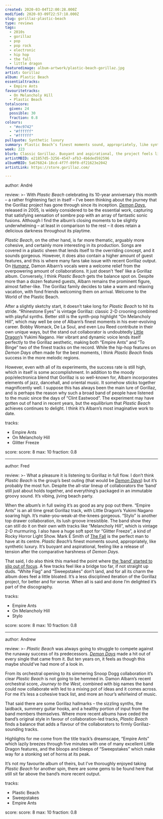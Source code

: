 ```yaml
---
created: 2020-03-04T12:00:28.000Z
modified: 2020-03-09T22:57:18.000Z
slug: gorillaz-plastic-beach
type: reviews
tags:
  - 2010s
  - gorillaz
  - pop
  - pop rock
  - electronic
  - hip hop
  - the fall
  - little dragon
featuredimage: album-artwork/plastic-beach-gorillaz.jpg
artist: Gorillaz
album: Plastic Beach
essentialtracks:
  - Empire Ants
favouritetracks:
  - On Melancholy Hill
  - Plastic Beach
totalscore:
  given: 24
  possible: 30
  fraction: 0.8
colours:
  - "#ec9742"
  - "#ffffff"
  - "#ffffff"
pullquote: Synthetic luxury
summary: Plastic Beach’s finest moments sound, appropriately, like synthetic luxury. It’s buoyant and aspirational, feeling like a release of tension after the comparative harshness of Demon Days.
week: 223
blurb: Classic Gorillaz. Buoyant and aspirational, the project feels like a release of tension after the comparative harshness of Demon Days.
artistMBID: e21857d5-3256-4547-afb3-4b6ded592596
albumMBID: 5a676824-18cd-4f7f-89f0-df21623e2042
artistLink: https://store.gorillaz.com/

---
```


author: André

review: >-
  With *Plastic Beach* celebrating its 10-year anniversary this month – a rather frightening fact in itself – I’ve been thinking about the journey that the Gorillaz project has gone through since its inception. [*Demon Days*](/reviews/gorillaz-demon-days/), released in 2005, is widely considered to be the essential work, capturing that satisfying sensation of sombre pop with an array of fantastic sonic fusions. Although I find the album’s closing moments to be slightly underwhelming – at least in comparison to the rest – it does retain a delicious darkness throughout its playtime. 
  
  *Plastic Beach*, on the other hand, is far more thematic, arguably more cohesive, and certainly more interesting in its production. Songs are covered in a plastic sheen that lends itself to the overriding concept, and it sounds gorgeous. However, it does also contain a higher amount of guest features, and this is where many fans take issue with recent Gorillaz output. On [*Humanz*](/reviews/gorillaz-humanz/), Damon Albarn’s vocals were a welcome relief from the overpowering amount of collaborations. It just doesn’t ‘feel’ like a Gorillaz album. Conversely, I think *Plastic Beach* gets the balance spot on. Despite more than a dozen featured guests, Albarn remains the prominent figure, almost father-like. The Gorillaz family decides to take a warm and relaxing vacation, with fond friends welcoming them on arrival. Welcome to the World of the Plastic Beach.
  
  After a slightly sketchy start, it doesn’t take long for *Plastic Beach* to hit its stride. “Rhinestone Eyes” is vintage Gorillaz: classic 2-D crooning combined with playful synths. Better still is the synth-pop highlight “On Melancholy Hill”, which may well be one of Albarn’s finest moments in his ever-evolving career. Bobby Womack, De La Soul, and even Lou Reed contribute in their own unique ways, but the stand out collaborator is undoubtedly [Little Dragon](/articles/little-dragon-settle-for-competence-on-season-high/)’s Yukimi Nagano. Her vibrant and dynamic voice lends itself perfectly to the Gorillaz aesthetic, making both “Empire Ants” and “To Binge” two of the finest tracks on the record. While the hip-hop features on *Demon Days* often made for the best moments, I think *Plastic Beach* finds success in the more melodic regions. 
  
  However, even with all of its experiments, the success rate is still high, which in itself is some accomplishment. In addition to the moody pop/electronica blend that Gorillaz is so well-known for, Albarn incorporates elements of jazz, dancehall, and oriental music. It somehow sticks together magnificently well. I suppose this has always been the main lure of Gorillaz, and is perhaps the reason why such a broad band of people have listened to the music since the days of “Clint Eastwood”. The experiment may have gotten out of hand in recent years, but the equilibrium that *Plastic Beach* achieves continues to delight. I think it’s Albarn’s most imaginative work to date.

tracks:
  - Empire Ants
  - ­­On Melancholy Hill
  - ­­Glitter Freeze

score:
  score: 8
  max: 10
  fraction: 0.8

---
author: Fred

review: >-
  What a pleasure it is listening to Gorillaz in full flow. I don’t think *Plastic Beach* is the group’s best outing (that would be [*Demon Days*](/reviews/gorillaz-demon-days/)) but it’s probably the most fun. Despite the all-star lineup of collaborators the ‘band’ still just about holds together, and everything’s packaged in an immutable groovy sound. It’s vibing, jiving beach party.

  When the album’s in full swing it’s as good as any pop out there. “Empire Ants” is an all time great Gorillaz track, with Little Dragon’s Yukimi Nagano soaring high. It’s make-you-weak-at-the-knees gorgeous. “Stylo” is another top drawer collaboration, its lush groove irresistible. The band show they can still do it on their own with tracks like “Melancholy Hill”, which is vintage 2-D murmuring. I also have a huge soft spot for “Glitter Freeze”, a kind of Rocky Horror Light Show. Mark E Smith of [The Fall](<reviews/the-fall-this-nations-saving-grace/>) is the perfect man to have at its centre. *Plastic Beach*’s finest moments sound, appropriately, like synthetic luxury. It’s buoyant and aspirational, feeling like a release of tension after the comparative harshness of *Demon Days*.

  That said, I do also think this marked the point where [the ‘band’ started to slip out of focus](/articles/gorillaz-go-1-d/). A few tracks feel like a bridge too far, if not straight up duds. “White Flag” and “Sweepstakes” don’t land, and for all its charm the album does feel a little bloated. It’s a less disciplined iteration of the Gorillaz project, for better and for worse. When all is said and done I’m delighted it’s part of the discography.

tracks:
  - Empire Ants
  - ­­On Melancholy Hill
  - ­­Stylo

score:
  score: 8
  max: 10
  fraction: 0.8

---
author: Andrew

review: >-
  *Plastic Beach* was always going to struggle to compete against the runaway success of its predecessors. [*Demon Days*](/reviews/gorillaz-demon-days/) made a hit out of every single that came from it. But ten years on, it feels as though this maybe should’ve had more of a look in.

  From its orchestral opening to its simmering Snoop Dogg collaboration it’s clear *Plastic Beach* is not going to be hemmed in. Damon Albarn’s recent orchestral score, *Journey to the West*, combined with big names the band could now collaborate with led to a mixing pot of ideas and it comes across. For me it’s less a cohesive track list, and more an hour’s whirlwind of music.

  That said there are some Gorillaz hallmarks – the sizzling synths, the laidback, summery guitar hooks, and a healthy portion of input from the band members themselves. Where more recent albums have ceded the band’s original style in favour of collaboration-led tracks, *Plastic Beach* finds a balance that adds a flavour of the collaborators to firmly Gorillaz-sounding tracks.

  Highlights for me come from the title track’s dreamscape, “Empire Ants” which lazily breezes through five minutes with one of many excellent Little Dragon features, and the bloops and bleeps of “Sweepstakes” which make way for a stonking set of horns at its peak.

  It’s not my favourite album of theirs, but I’ve thoroughly enjoyed taking *Plastic Beach* for another spin, there are some gems to be found here that still sit far above the band’s more recent output.

tracks:
  - Plastic Beach
  - ­­Sweepstakes
  - ­­Empire Ants

score:
  score: 8
  max: 10
  fraction: 0.8
